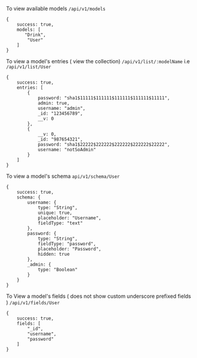 To view available models
`/api/v1/models`
```
{
    success: true,
    models: [
       "Drink",
        "User"
    ]
}
```

To view a model's entries ( view the collection)
`/api/v1/list/:modelName` i.e `/api/v1/list/User`

```
{
    success: true,
    entries: [
        {
            password: "sha1$11111$111111$111111$111111$11111",
            admin: true,
            username: "admin",
            _id: "123456789",
            __v: 0
        },
        {
            __v: 0,
            _id: "987654321",
            password: "sha1$22222$222222$222222$222222$22222",
            username: "notSoAdmin"
        }
    ]
}
```

To view a model's schema
`api/v1/schema/User`
```
{
    success: true,
    schema: {
        username: {
            type: "String",
            unique: true,
            placeholder: "Username",
            fieldType: "text"
        },
        password: {
            type: "String",
            fieldType: "password",
            placeholder: "Password",
            hidden: true
        },
        _admin: {
            type: "Boolean"
        }
    }
}
```

To View a model's fields ( does not show custom underscore prefixed fields )
`/api/v1/fields/User`
```
{
    success: true,
    fields: [
        "_id",
        "username",
        "password"
    ]
}
```